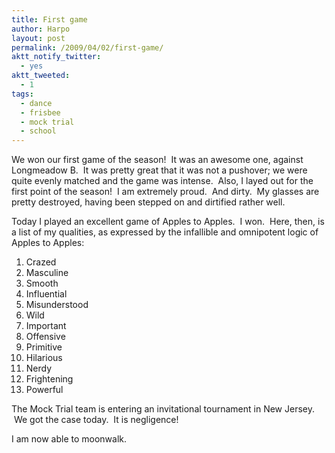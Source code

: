 ```yaml
---
title: First game
author: Harpo
layout: post
permalink: /2009/04/02/first-game/
aktt_notify_twitter:
  - yes
aktt_tweeted:
  - 1
tags:
  - dance
  - frisbee
  - mock trial
  - school
---
```

We won our first game of the season!  It was an awesome one, against Longmeadow B.  It was pretty great that it was not a pushover; we were quite evenly matched and the game was intense.  Also, I layed out for the first point of the season!  I am extremely proud.  And dirty.  My glasses are pretty destroyed, having been stepped on and dirtified rather well.

Today I played an excellent game of Apples to Apples.  I won.  Here, then, is a list of my qualities, as expressed by the infallible and omnipotent logic of Apples to Apples:

1.  Crazed
2.  Masculine
3.  Smooth
4.  Influential
5.  Misunderstood
6.  Wild
7.  Important
8.  Offensive
9.  Primitive
10. Hilarious
11. Nerdy
12. Frightening
13. Powerful

The Mock Trial team is entering an invitational tournament in New Jersey.  We got the case today.  It is negligence!

I am now able to moonwalk.